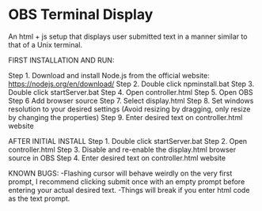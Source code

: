 # OBS Terminal Display
 An html + js setup that displays user submitted text in a manner similar to that of a Unix terminal.

FIRST INSTALLATION AND RUN:

Step 1. 	Download and install Node.js from the official website: https://nodejs.org/en/download/
Step 2.	Double click npminstall.bat
Step 3. 	Double click startServer.bat
Step 4. 	Open controller.html
Step 5. 	Open OBS
Step 6 	Add browser source
Step 7. 	Select display.html
Step 8. 	Set windows resolution to your desired settings
		(Avoid resizing by dragging, only resize by changing the properties)
Step 9.	Enter desired text on controller.html website

AFTER INITIAL INSTALL
Step 1.	Double click startServer.bat
Step 2.	Open controller.html
Step 3.	Disable and re-enable the display.html browser source in OBS
Step 4.	Enter desired text on controller.html website



KNOWN BUGS:
-Flashing cursor will behave weirdly on the very first prompt, I recommend clicking submit once with an empty prompt before entering your actual desired text.
-Things will break if you enter html code as the text prompt.